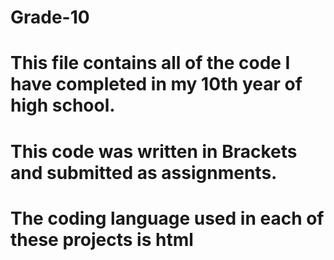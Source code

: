 # Grade-10
# This file contains all of the code I have completed in my 10th year of high school.  
# This code was written in Brackets and submitted as assignments.
# The coding language used in each of these projects is html
